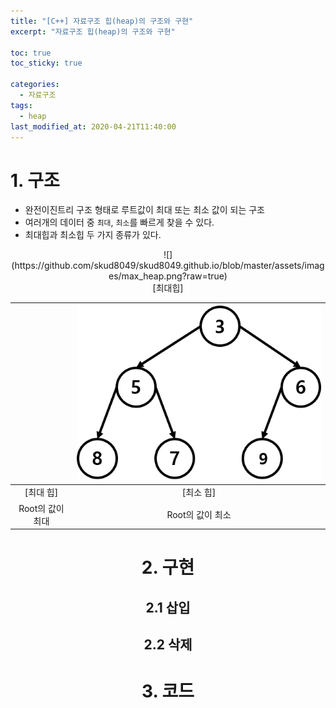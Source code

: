 ```yaml
---
title: "[C++] 자료구조 힙(heap)의 구조와 구현"
excerpt: "자료구조 힙(heap)의 구조와 구현"

toc: true
toc_sticky: true

categories:
  - 자료구조
tags:
  - heap
last_modified_at: 2020-04-21T11:40:00
---
```


# 1. 구조

- 완전이진트리 구조 형태로 루트값이 최대 또는 최소 값이 되는 구조
- 여러개의 데이터 중 `최대`, `최소`를 빠르게 찾을 수 있다.
- 최대힙과 최소힙 두 가지 종류가 있다.

<center>![](https://github.com/skud8049/skud8049.github.io/blob/master/assets/images/max_heap.png?raw=true)</center>
<center>[최대힙]

||![](https://github.com/skud8049/skud8049.github.io/blob/master/assets/images/min_heap.png?raw=true)|
|:-:|:-:|
|[최대 힙]|[최소 힙]|
|Root의 값이 최대|Root의 값이 최소|


# 2. 구현

## 2.1 삽입

## 2.2 삭제

# 3. 코드
